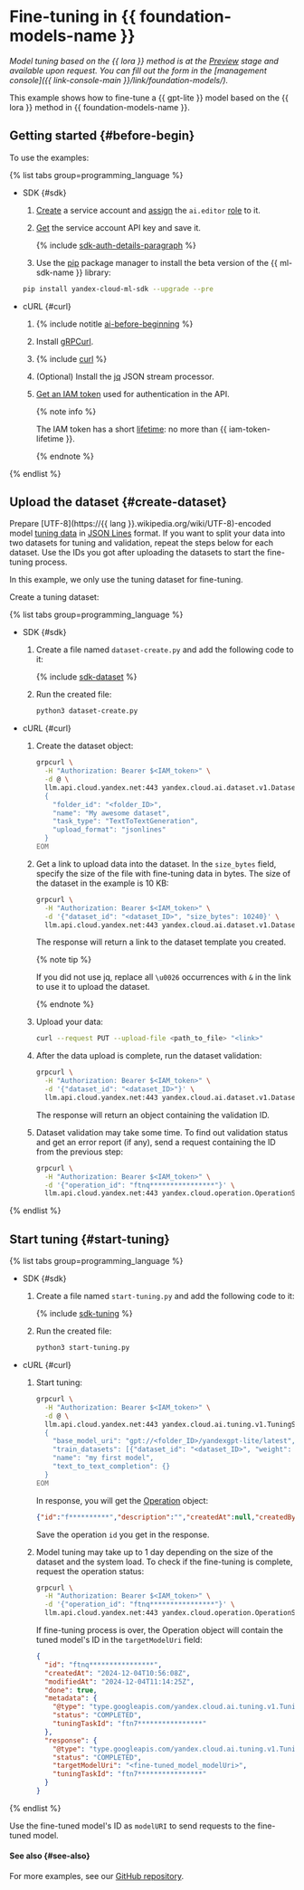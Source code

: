 # Fine-tuning in {{ foundation-models-name }}

_Model tuning based on the {{ lora }} method is at the [Preview](../../../overview/concepts/launch-stages.md) stage and available upon request. You can fill out the form in the [management console]({{ link-console-main }}/link/foundation-models/)._

This example shows how to fine-tune a {{ gpt-lite }} model based on the {{ lora }} method in {{ foundation-models-name }}. 

## Getting started {#before-begin}

To use the examples:

{% list tabs group=programming_language %}

- SDK {#sdk}

  1. [Create](../../../iam/operations/sa/create.md) a service account and [assign](../../../iam/operations/sa/assign-role-for-sa.md) the `ai.editor` [role](../../../foundation-models/security/index.md#languageModels-user) to it.
  1. [Get](../../../iam/operations/api-key/create.md) the service account API key and save it.

      {% include [sdk-auth-details-paragraph](../../../_includes/foundation-models/sdk-auth-details-paragraph.md) %}
  1. Use the [pip](https://pip.pypa.io/en/stable/) package manager to install the beta version of the {{ ml-sdk-name }} library:

    ```bash
    pip install yandex-cloud-ml-sdk --upgrade --pre
    ```

- cURL {#curl}

  1. {% include notitle [ai-before-beginning](../../../_includes/foundation-models/yandexgpt/ai-before-beginning.md) %}
  1. Install [gRPCurl](https://github.com/fullstorydev/grpcurl).
  1. {% include [curl](../../../_includes/curl.md) %}
  1. (Optional) Install the [jq](https://stedolan.github.io/jq/) JSON stream processor.
  1. [Get an IAM token](../../../iam/operations/iam-token/create.md) used for authentication in the API.
  
     {% note info %}

     The IAM token has a short [lifetime](../../../iam/concepts/authorization/iam-token.md#lifetime): no more than {{ iam-token-lifetime }}.

     {% endnote %}
   
{% endlist %}

## Upload the dataset {#create-dataset}

Prepare [UTF-8](https://{{ lang }}.wikipedia.org/wiki/UTF-8)-encoded model [tuning data](../../concepts/tuning/index.md#generation-data) in [JSON Lines](https://jsonlines.org/) format. If you want to split your data into two datasets for tuning and validation, repeat the steps below for each dataset. Use the IDs you got after uploading the datasets to start the fine-tuning process.

In this example, we only use the tuning dataset for fine-tuning. 

Create a tuning dataset:

{% list tabs group=programming_language %}

- SDK {#sdk}

  1. Create a file named `dataset-create.py` and add the following code to it:

     {% include [sdk-dataset](../../../_includes/foundation-models/examples/dataset-sdk.md) %}

  1. Run the created file:

     ```bash
     python3 dataset-create.py
     ```

- cURL {#curl}

  1. Create the dataset object:
  
     ```bash
     grpcurl \
       -H "Authorization: Bearer $<IAM_token>" \
       -d @ \
       llm.api.cloud.yandex.net:443 yandex.cloud.ai.dataset.v1.DatasetService/Create <<EOM
       {
         "folder_id": "<folder_ID>", 
         "name": "My awesome dataset", 
         "task_type": "TextToTextGeneration", 
         "upload_format": "jsonlines"
       }
     EOM
     ```

  1. Get a link to upload data into the dataset. In the `size_bytes` field, specify the size of the file with fine-tuning data in bytes. The size of the dataset in the example is 10 KB: 
  
     ```bash
     grpcurl \
       -H "Authorization: Bearer $<IAM_token>" \
       -d '{"dataset_id": "<dataset_ID>", "size_bytes": 10240}' \
       llm.api.cloud.yandex.net:443 yandex.cloud.ai.dataset.v1.DatasetService/GetUploadDraftUrl | jq
       ```

     The response will return a link to the dataset template you created.

     {% note tip %}
      
     If you did not use jq, replace all `\u0026` occurrences with `&` in the link to use it to upload the dataset.

     {% endnote %}

  1. Upload your data:
  
      ```bash 
      curl --request PUT --upload-file <path_to_file> "<link>"
      ```

  1. After the data upload is complete, run the dataset validation:
  
      ```bash
      grpcurl \
        -H "Authorization: Bearer $<IAM_token>" \
        -d '{"dataset_id": "<dataset_ID>"}' \
        llm.api.cloud.yandex.net:443 yandex.cloud.ai.dataset.v1.DatasetService/Validate
      ```

      The response will return an object containing the validation ID. 

  1. Dataset validation may take some time. To find out validation status and get an error report (if any), send a request containing the ID from the previous step:
  
     ```bash
     grpcurl \
       -H "Authorization: Bearer $<IAM_token>" \
       -d '{"operation_id": "ftnq****************"}' \
       llm.api.cloud.yandex.net:443 yandex.cloud.operation.OperationService/Get
     ```

{% endlist %}

## Start tuning {#start-tuning}

{% list tabs group=programming_language %}

- SDK {#sdk}

  1. Create a file named `start-tuning.py` and add the following code to it:

     {% include [sdk-tuning](../../../_includes/foundation-models/examples/tuning-sdk.md) %}

  1. Run the created file:

     ```bash
     python3 start-tuning.py
     ```

- cURL {#curl}
  
  1. Start tuning:
  
     ```bash
     grpcurl \
       -H "Authorization: Bearer $<IAM_token>" \
       -d @ \
       llm.api.cloud.yandex.net:443 yandex.cloud.ai.tuning.v1.TuningService/Tune <<EOM
       {
         "base_model_uri": "gpt://<folder_ID>/yandexgpt-lite/latest",
         "train_datasets": [{"dataset_id": "<dataset_ID>", "weight": 1.0}],
         "name": "my first model",
         "text_to_text_completion": {}
       } 
     EOM
     ```

     In response, you will get the [Operation](../../../api-design-guide/concepts/operation.md) object:

     ```json
     {"id":"f**********","description":"","createdAt":null,"createdBy":"","modifiedAt":null,"done":false,"metadata":null}
     ```

     Save the operation `id` you get in the response.

  1. Model tuning may take up to 1 day depending on the size of the dataset and the system load. To check if the fine-tuning is complete, request the operation status:
  
     ```bash
     grpcurl \
       -H "Authorization: Bearer $<IAM_token>" \
       -d '{"operation_id": "ftnq****************"}' \
       llm.api.cloud.yandex.net:443 yandex.cloud.operation.OperationService/Get
     ```

     If fine-tuning process is over, the Operation object will contain the tuned model's ID in the `targetModelUri` field:

     ```json
     {
       "id": "ftnq****************",
       "createdAt": "2024-12-04T10:56:08Z",
       "modifiedAt": "2024-12-04T11:14:25Z",
       "done": true,
       "metadata": {
         "@type": "type.googleapis.com/yandex.cloud.ai.tuning.v1.TuningMetadata",
         "status": "COMPLETED",
         "tuningTaskId": "ftn7****************"
       },
       "response": {
         "@type": "type.googleapis.com/yandex.cloud.ai.tuning.v1.TuningResponse",
         "status": "COMPLETED",
         "targetModelUri": "<fine-tuned_model_modelUri>",
         "tuningTaskId": "ftn7****************"
       }
     }
     ```


{% endlist %}

Use the fine-tuned model's ID as `modelURI` to send requests to the fine-tuned model.

#### See also {#see-also}

For more examples, see our [GitHub repository](https://github.com/yandex-cloud/yandex-cloud-ml-sdk/tree/classifiers_tuning/examples/sync/tuning).
